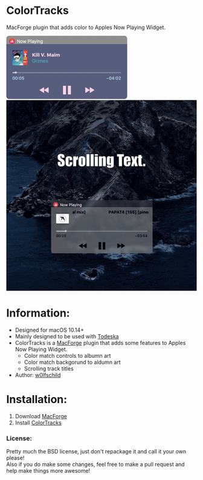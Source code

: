 # ColorTracks
MacForge plugin that adds color to Apples Now Playing Widget.

![preview](Media/01.png) 
![preview](Media/01.gif) 

# Information:

- Designed for macOS 10.14+
- Mainly designed to be used with [Todeska](https://github.com/jslegendre)
- ColorTracks is a [MacForge](https://github.com/w0lfschild/MacForge) plugin that adds some features to Apples Now Playing Widget.
    - Color match controls to albumn art
    - Color match backgorund to aldumn art
    - Scrolling track titles
- Author: [w0lfschild](https://github.com/w0lfschild)

# Installation:

1. Download [MacForge](https://github.com/w0lfschild/app_updates/raw/master/MacForge/MacForge.zip)
2. Install [ColorTracks](https://www.macenhance.com/mflink?macforge://github.com/w0lfschild/myRepo/raw/master/mytweaks/com.macenhance.ColorTracks)

### License:
Pretty much the BSD license, just don't repackage it and call it your own please!    
Also if you do make some changes, feel free to make a pull request and help make things more awesome!
